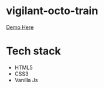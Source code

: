 # vigilant-octo-train

[Demo Here](https://banurekhamohan279.github.io/vigilant-octo-train/)

# Tech stack
- HTML5
- CSS3
- Vanilla Js
